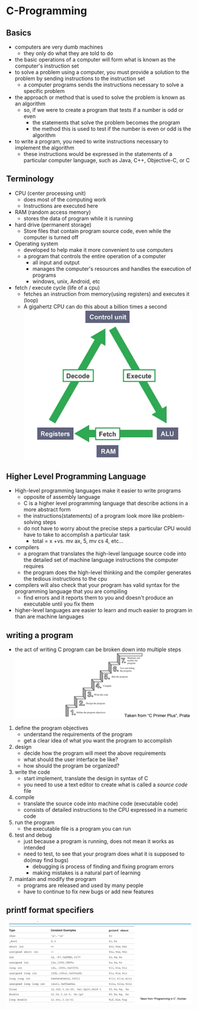 # C-Programming

## Basics

* computers are very dumb machines
    * they only do what they are told to do
* the basic operations of a computer will form what is known as the computer's instruction set
* to solve a problem using a computer, you must provide a solution to the problem
  by sending instructions to the instruction set
    * a computer programs sends the instructions necessary to solve a specific problem
* the approach or method that is used to solve the problem is known as an algorithm
    * so, if we were to create a program that tests if a number is odd or even
        * the statements that solve the problem becomes the program
        * the method this is used to test if the number is even or odd is the algorithm
* to write a program, you need to write instructions necessary to implement the algorithm
    * these instructions would be expressed in the statements of a particular computer language,
      such as Java, C++, Objective-C, or C

## Terminology

* CPU (center processing unit)
    * does most of the computing work
    * Instructions are executed here
* RAM (random access memory)
    * stores the data of program while it is running
* hard drive (permanent storage)
    * Store files that contain program source code, even while the computer is turned off
* Operating system
    * developed to help make it more convenient to use computers
    * a program that controls the entire operation of a computer
        * all input and output
        * manages the computer's resources and handles the execution of programs
        * windows, unix, Android, etc
* fetch / execute cycle (life of a cpu)
    * fetches an instruction from memory(using registers) and executes it (loop)
    * A gigahertz CPU can do this about a billion times a second
      ![](assets/img1.png)

## Higher Level Programming Language
* High-level programming languages make it easier to write programs
  * opposite of assembly language
  * C is a higher level programming language that describe actions in a more abstract form
  * the instructions(statements) of a program look more like problem-solving steps
  * do not have to worry about the precise steps a particular CPU would have to take to accomplish a particular task
    * total = x +vs. mv ax, 5, mv cs 4, etc...
* compilers
  * a program that translates the high-level language source code into the detailed set of machine language instructions the computer requires
  * the program does the high-level thinking and the compiler generates the tedious instructions to the cpu
* compilers will also check that your program has valid syntax for the programming language that you are compiling
  * find errors and it reports them to you and doesn't produce an executable until you fix them
* higher-level languages are easier to learn and much easier to program in than are machine languages

## writing a program
* the act of writing C program can be broken down into multiple steps
![](assets/img2.png)
1. define the program objectives
   * understand the requirements of the program
   * get a clear idea of what you want the program to accomplish
2. design
   * decide how the program will meet the above requirements
   * what should the user interface be like?
   * how should the program be organized?
3. write the code
   * start implement, translate the design in syntax of C
   * you need to use a text editor to create what is called a _source code_ file
4. compile 
   * translate the source code into machine code (executable code)
   * consists of detailed instructions to the CPU expressed in a numeric code
5. run the program
   * the executable file is a program you can run
6. test and debug
   * just because a program is running, does not mean it works as intended 
   * need to test, to see that your program does what it is supposed to do(may find bugs)
     * debugging is process of finding and fixing program errors
     * making mistakes is a natural part of learning
7. maintain and modify the program
   * programs are released and used by many people
   * have to continue to fix new bugs or add new features
## printf format specifiers
![](assets/format_specifiers.png)
